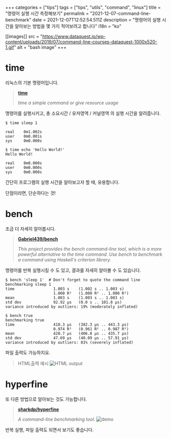 +++
categories = ["tips"]
tags = ["tips", "utils", "command", "linux"]
title = "명령어 실행 시간 측정해보기"
permalink = "2021-12-07-command-line-benchmark"
date = 2021-12-07T12:52:54.511Z
description = "명령어의 실행 시간을 알아보는 방법을 몇 가지 적어보려고 합니다"
i18n = "ko"

[[images]]
src = "https://www.dataquest.io/wp-content/uploads/2019/07/command-line-courses-dataquest-1000x520-1.gif"
alt = "bash image"
+++
# time

리눅스의 기본 명령어입니다.

> **[time](https://linux.die.net/man/1/time)**
>
> *time a simple command or give resource usage*

명령어를 실행시키고, 총 소요시간 / 유저영역 / 커널영역 의 실행 시간을 알려줍니다.

```
$ time sleep 1

real    0m1.002s
user    0m0.001s
sys     0m0.000s

$ time echo 'Hello World!'
Hello World!

real    0m0.000s
user    0m0.000s
sys     0m0.000s
```

간단히 프로그램의 실행 시간을 알아보고자 할 때, 유용합니다.

단점이라면, 단순하다는 것!

# bench

조금 더 자세히 알아봅시다.

> **[Gabriel439/bench](https://github.com/Gabriel439/bench)**
>
> *This project provides the bench command-line tool, which is a more powerful alternative to the time command. Use bench to benchmark a command using Haskell's criterion library.*

명령어를 반복 실행시킬 수 도 있고, 결과를 자세히 알아볼 수 도 있습니다.

```
$ bench 'sleep 1'  # Don't forget to quote the command line
benchmarking sleep 1
time                 1.003 s    (1.002 s .. 1.003 s)
                     1.000 R²   (1.000 R² .. 1.000 R²)
mean                 1.003 s    (1.003 s .. 1.003 s)
std dev              92.92 μs   (0.0 s .. 101.8 μs)
variance introduced by outliers: 19% (moderately inflated)

$ bench true
benchmarking true
time                 410.3 μs   (382.3 μs .. 443.3 μs)
                     0.974 R²   (0.961 R² .. 0.987 R²)
mean                 420.7 μs   (406.8 μs .. 435.7 μs)
std dev              47.69 μs   (40.09 μs .. 57.91 μs)
variance introduced by outliers: 81% (severely inflated)
```

파일 출력도 가능하지요.

> HTML출력 예시 ![HTML output](https://camo.githubusercontent.com/186e84512d02d553670d4eb9281106b74714b8a49251a13065a2f4ff7c7dd4ac/687474703a2f2f692e696d6775722e636f6d2f324d434b4263322e706e67)

# hyperfine

또 다른 방법으로 알아보는 것도 가능합니다.

> **[sharkdp/hyperfine](https://github.com/sharkdp/hyperfine)**
>
> *A command-line benchmarking tool.* ![demo](https://camo.githubusercontent.com/88a0cb35f42e02e28b0433d4b5e0029e52e723d8feb8df753e1ed06a5161db56/68747470733a2f2f692e696d6775722e636f6d2f7a31394f5978452e676966)

반복 실행, 파일 출력도 되면서 보기도 좋습니다.